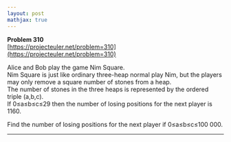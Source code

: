```yaml
---
layout: post
mathjax: true
---
```

**Problem 310**  
[https://projecteuler.net/problem=310](https://projecteuler.net/problem=310)

<p>
Alice and Bob play the game Nim Square.<br />
Nim Square is just like ordinary three-heap normal play Nim, but the players may only remove a square number of stones from a heap.<br />
The number of stones in the three heaps is represented by the ordered triple (a,b,c).<br />
If 0≤a≤b≤c≤29 then the number of losing positions for the next player is 1160.
</p>
<p>
Find the number of losing positions for the next player if 0≤a≤b≤c≤100 000.
</p>


---
